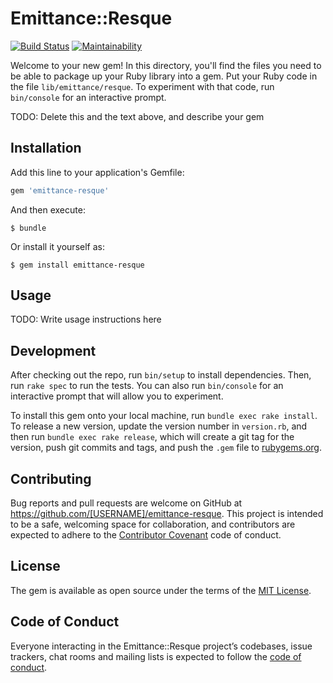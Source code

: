 # Emittance::Resque

[![Build Status](https://travis-ci.org/aastronautss/emittance-resque.svg?branch=master)](https://travis-ci.org/aastronautss/emittance-resque)
[![Maintainability](https://api.codeclimate.com/v1/badges/c22a0799f16cb43c2063/maintainability)](https://codeclimate.com/github/aastronautss/emittance-resque/maintainability)

Welcome to your new gem! In this directory, you'll find the files you need to be able to package up your Ruby library into a gem. Put your Ruby code in the file `lib/emittance/resque`. To experiment with that code, run `bin/console` for an interactive prompt.

TODO: Delete this and the text above, and describe your gem

## Installation

Add this line to your application's Gemfile:

```ruby
gem 'emittance-resque'
```

And then execute:

    $ bundle

Or install it yourself as:

    $ gem install emittance-resque

## Usage

TODO: Write usage instructions here

## Development

After checking out the repo, run `bin/setup` to install dependencies. Then, run `rake spec` to run the tests. You can also run `bin/console` for an interactive prompt that will allow you to experiment.

To install this gem onto your local machine, run `bundle exec rake install`. To release a new version, update the version number in `version.rb`, and then run `bundle exec rake release`, which will create a git tag for the version, push git commits and tags, and push the `.gem` file to [rubygems.org](https://rubygems.org).

## Contributing

Bug reports and pull requests are welcome on GitHub at https://github.com/[USERNAME]/emittance-resque. This project is intended to be a safe, welcoming space for collaboration, and contributors are expected to adhere to the [Contributor Covenant](http://contributor-covenant.org) code of conduct.

## License

The gem is available as open source under the terms of the [MIT License](https://opensource.org/licenses/MIT).

## Code of Conduct

Everyone interacting in the Emittance::Resque project’s codebases, issue trackers, chat rooms and mailing lists is expected to follow the [code of conduct](https://github.com/[USERNAME]/emittance-resque/blob/master/CODE_OF_CONDUCT.md).
